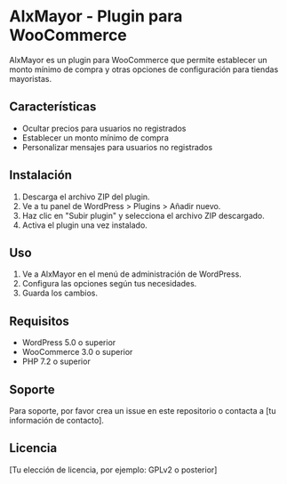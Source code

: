 # AlxMayor - Plugin para WooCommerce

AlxMayor es un plugin para WooCommerce que permite establecer un monto mínimo de compra y otras opciones de configuración para tiendas mayoristas.

## Características

- Ocultar precios para usuarios no registrados
- Establecer un monto mínimo de compra
- Personalizar mensajes para usuarios no registrados

## Instalación

1. Descarga el archivo ZIP del plugin.
2. Ve a tu panel de WordPress > Plugins > Añadir nuevo.
3. Haz clic en "Subir plugin" y selecciona el archivo ZIP descargado.
4. Activa el plugin una vez instalado.

## Uso

1. Ve a AlxMayor en el menú de administración de WordPress.
2. Configura las opciones según tus necesidades.
3. Guarda los cambios.

## Requisitos

- WordPress 5.0 o superior
- WooCommerce 3.0 o superior
- PHP 7.2 o superior

## Soporte

Para soporte, por favor crea un issue en este repositorio o contacta a [tu información de contacto].

## Licencia

[Tu elección de licencia, por ejemplo: GPLv2 o posterior]
